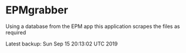 # EPMgrabber
Using a database from the EPM app this application scrapes the files as required


Latest backup: Sun Sep 15 20:13:02 UTC 2019
